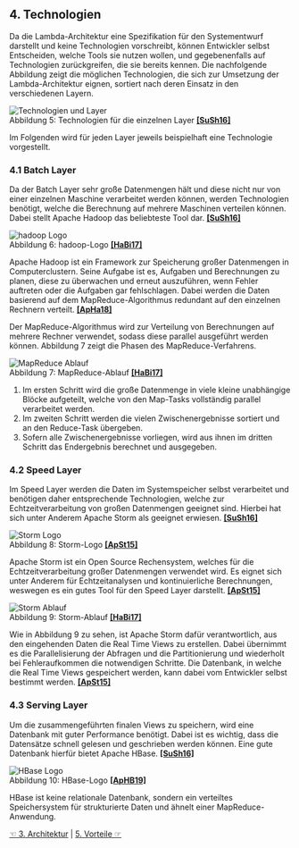 ## 4. Technologien
Da die Lambda-Architektur eine Spezifikation für den Systementwurf darstellt und keine Technologien vorschreibt, können Entwickler selbst Entscheiden, welche Tools sie nutzen wollen, und gegebenenfalls auf Technologien zurückgreifen, die sie bereits kennen. Die nachfolgende Abbildung zeigt die möglichen Technologien, die sich zur Umsetzung der Lambda-Architektur eignen, sortiert nach deren Einsatz in den verschiedenen Layern.

![Technologien und Layer](./images/Tools.png)  
Abbildung 5: Technologien für die einzelnen Layer [**[SuSh16]**](7_Literaturverzeichnis.md)  

Im Folgenden wird für jeden Layer jeweils beispielhaft eine Technologie vorgestellt.

### 4.1 Batch Layer
Da der Batch Layer sehr große Datenmengen hält und diese nicht nur von einer einzelnen Maschine verarbeitet werden können, werden Technologien benötigt, welche die Berechnung auf mehrere Maschinen verteilen können. Dabei stellt Apache Hadoop das beliebteste Tool dar. [**[SuSh16]**](7_Literaturverzeichnis.md)   

![hadoop Logo](./images/hadoop-logo.png)  
Abbildung 6: hadoop-Logo [**[HaBi17]**](7_Literaturverzeichnis.md)    

Apache Hadoop ist ein Framework zur Speicherung großer Datenmengen in Computerclustern. Seine Aufgabe ist es, Aufgaben und Berechnungen zu planen, diese zu überwachen und erneut auszuführen, wenn Fehler auftreten oder die Aufgaben gar fehlschlagen. Dabei werden die Daten basierend auf dem MapReduce-Algorithmus redundant auf den einzelnen Rechnern verteilt. [**[ApHa18]**](7_Literaturverzeichnis.md)    

Der MapReduce-Algorithmus wird zur Verteilung von Berechnungen auf mehrere Rechner verwendet, sodass diese parallel ausgeführt werden können. Abbildung 7 zeigt die Phasen des MapReduce-Verfahrens.  

![MapReduce Ablauf](./images/MapReduce-Ablauf.png)  
Abbildung 7: MapReduce-Ablauf [**[HaBi17]**](7_Literaturverzeichnis.md)    
   

1. Im ersten Schritt wird die große Datenmenge in viele kleine unabhängige Blöcke aufgeteilt, welche von den Map-Tasks vollständig parallel verarbeitet werden.  
2. Im zweiten Schritt werden die vielen Zwischenergebnisse sortiert und an den Reduce-Task übergeben.
3. Sofern alle Zwischenergebnisse vorliegen, wird aus ihnen im dritten Schritt das Endergebnis berechnet und ausgegeben.

### 4.2 Speed Layer
Im Speed Layer werden die Daten im Systemspeicher selbst verarbeitet und benötigen daher entsprechende Technologien, welche zur Echtzeitverarbeitung von großen Datenmengen geeignet sind. Hierbei hat sich unter Anderem Apache Storm als geeignet erwiesen. [**[SuSh16]**](7_Literaturverzeichnis.md)  

![Storm Logo](./images/storm-logo.png)  
Abbildung 8: Storm-Logo [**[ApSt15]**](7_Literaturverzeichnis.md)   

Apache Storm ist ein Open Source Rechensystem, welches für die Echtzeitverarbeitung großer Datenmengen verwendet wird. Es eignet sich unter Anderem für Echtzeitanalysen und kontinuierliche Berechnungen, weswegen es ein gutes Tool für den Speed Layer darstellt. [**[ApSt15]**](7_Literaturverzeichnis.md)  

![Storm Ablauf](./images/storm-Ablauf.png)  
Abbildung 9: Storm-Ablauf [**[HaBi17]**](7_Literaturverzeichnis.md)       

Wie in Abbildung 9 zu sehen, ist Apache Storm dafür verantwortlich, aus den eingehenden Daten die Real Time Views zu erstellen. Dabei übernimmt es die Parallelisierung der Abfragen und die Partitionierung und wiederholt bei Fehleraufkommen die notwendigen Schritte. Die Datenbank, in welche die Real Time Views gespeichert werden, kann dabei vom Entwickler selbst bestimmt werden. [**[ApSt15]**](7_Literaturverzeichnis.md)  

### 4.3 Serving Layer
Um die zusammengeführten finalen Views zu speichern, wird eine Datenbank mit guter Performance benötigt. Dabei ist es wichtig, dass die Datensätze schnell gelesen und geschrieben werden können. Eine gute Datenbank hierfür bietet Apache HBase. [**[SuSh16]**](7_Literaturverzeichnis.md)  

![HBase Logo](./images/hbase-logo.png)  
Abbildung 10: HBase-Logo [**[ApHB19]**](7_Literaturverzeichnis.md)   

HBase ist keine relationale Datenbank, sondern ein verteiltes Speichersystem für strukturierte Daten und ähnelt einer MapReduce-Anwendung.

[☜ 3. Architektur](3_Architektur.md)
   |   [5. Vorteile ☞](5_Vorteile.md)